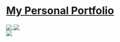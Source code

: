 <h1><a href="https://yukarlo15.github.io/">My Personal Portfolio</a></h1>

<a href="https://github.com/YuKARLO15?tab=repositories">
    <img src="https://github-readme-stats.vercel.app/api/top-langs?username=YuKARLO15&theme=transparent&hide_border=true&locale=en" align="center"></img>
</a>
<a href="https://github.com/YuKARLO15">
    <img src="https://github-readme-stats.vercel.app/api?username=YuKARLO15&count_private=true&show_icons=true&theme=transparent&hide_border=true&locale=en" align="center"></img><br/>
    <img src="https://github-profile-summary-cards.vercel.app/api/cards/profile-details?username=YuKARLO15&theme=transparent" align="center"></img>
</a>

<!--## Hi there 👋-->

<!--
**YuKARLO15/YuKARLO15** is a ✨ _special_ ✨ repository because its `README.md` (this file) appears on your GitHub profile.

Here are some ideas to get you started:

- 🔭 I’m currently working on ...
- 🌱 I’m currently learning ...
- 👯 I’m looking to collaborate on ...
- 🤔 I’m looking for help with ...
- 💬 Ask me about ...
- 📫 How to reach me: ...
- 😄 Pronouns: ...
- ⚡ Fun fact: ...
-->
